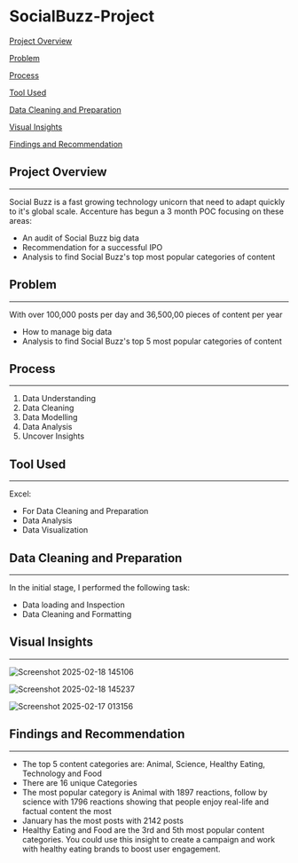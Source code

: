 # SocialBuzz-Project

[Project Overview](#project-overview)

[Problem](#problem)

[Process](#process)

[Tool Used](#tool-used)

[Data Cleaning and Preparation](#data-cleaning-and-preparation)

[Visual Insights](#visual-insights)

[Findings and Recommendation](#findings-and-recommendation)



## Project Overview
----------------
Social Buzz is a fast growing technology unicorn that need to adapt quickly to it's global scale. Accenture has begun a 3 month POC focusing on these areas:
- An audit of Social Buzz big data
- Recommendation for a successful IPO
- Analysis to find Social Buzz's top most popular categories of content

## Problem
---
With over 100,000 posts per day and
36,500,00 pieces of content per year
- How to manage big data
- Analysis to find Social Buzz's top 5 most popular categories of content

## Process
---
1. Data Understanding
2. Data Cleaning
3. Data Modelling
4. Data Analysis
5. Uncover Insights

## Tool Used
---
Excel:
- For Data Cleaning and Preparation
- Data Analysis
- Data Visualization

## Data Cleaning and Preparation
---
In the initial stage, I performed the following task:
- Data loading and Inspection
- Data Cleaning and Formatting

## Visual Insights
---
![Screenshot 2025-02-18 145106](https://github.com/user-attachments/assets/fbbb40e3-8bfe-4df5-a4ca-0178720012a3)

![Screenshot 2025-02-18 145237](https://github.com/user-attachments/assets/2ca7fe12-9fef-4b45-ae03-c1eb7dbf2939)

![Screenshot 2025-02-17 013156](https://github.com/user-attachments/assets/6a6934b6-1981-41a6-9e92-04794be0a675)


## Findings and Recommendation
---
- The top 5 content categories are: Animal, Science, Healthy Eating, Technology and Food
- There are 16 unique Categories
- The most popular category is Animal with 1897 reactions, follow by science with 1796 reactions showing that people enjoy real-life and factual content the most
- January has the most posts with 2142 posts
- Healthy Eating and Food are the 3rd and 5th most popular content categories. You could use this insight to create a campaign and work with healthy eating brands to boost user engagement.








